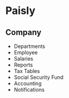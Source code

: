 Paisly
======

Company
-------

* Departments
* Employee
* Salaries
* Reports
* Tax Tables
* Social Security Fund
* Accounting
* Notifications
